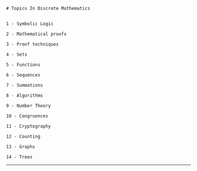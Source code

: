 
	# Topics In Discrete Mathematics

	
	1 - Symbolic Logic

	2 - Mathematical proofs
	
	3 - Proof techniques
	
	4 - Sets  
	
	5 - Functions
	
	6 - Sequences
	
	7 - Summations
	
	8 - Algorithms
	
	9 - Number Theory
	
	10 - Congruences
	
	11 - Cryptography
	
	12 - Counting
	
	13 - Graphs
	
	14 - Trees
	
-----------------------------------------